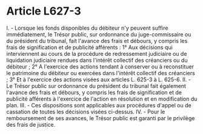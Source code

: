 # Article L627-3

I. - Lorsque les fonds disponibles du débiteur n'y peuvent suffire immédiatement, le Trésor public, sur ordonnance du juge-commissaire ou du président du tribunal, fait l'avance des frais et débours, y compris les frais de signification et de publicité afférents :   1° Aux décisions qui interviennent au cours de la procédure de redressement judiciaire ou de liquidation judiciaire rendues dans l'intérêt collectif des créanciers ou du débiteur ;   2° A l'exercice des actions tendant à conserver ou à reconstituer le patrimoine du débiteur ou exercées dans l'intérêt collectif des créanciers ;   3° Et à l'exercice des actions visées aux articles L. 625-3 à L. 625-6.   II. - Le Trésor public sur ordonnance du président du tribunal fait également l'avance des frais et débours, y compris les frais de signification et de publicité afférents à l'exercice de l'action en résolution et en modification du plan.   III. - Ces dispositions sont applicables aux procédures d'appel ou de cassation de toutes les décisions visées ci-dessus.   IV. - Pour le remboursement de ses avances, le Trésor public est garanti par le privilège des frais de justice.